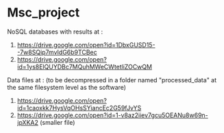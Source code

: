 # Msc_project

NoSQL databases with results at :
1) https://drive.google.com/open?id=1DbxGUSD15--7w8SQip7mvIdG6b9TCBec
2) https://drive.google.com/open?id=1ys8ElQUYDBc7MQuhMWeCWtetliZOCwQM

Data files at : (to be decompressed in a folder named "processed_data" at the same filesystem level as the software) 
1) https://drive.google.com/open?id=1caoxkk7HysVqOHsSYiancEc2G59fJvYS
2) https://drive.google.com/open?id=1-v8az2iiev7gcu5OEANu8w69n-jpXKA2      (smaller file)
